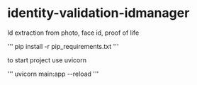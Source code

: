 # identity-validation-idmanager
Id extraction from photo, face id, proof of life



'''
    pip install -r pip_requirements.txt
'''

to start project use uvicorn

'''
    uvicorn main:app --reload
'''